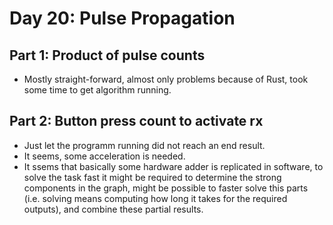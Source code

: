 # Day 20: Pulse Propagation
## Part 1: Product of pulse counts
- Mostly straight-forward, almost only problems because of Rust, took some time to get algorithm running.
## Part 2: Button press count to activate rx
- Just let the programm running did not reach an end result.
- It seems, some acceleration is needed.
- It ssems that basically some hardware adder is replicated in software, to solve the task fast it might be required to determine the strong components in the graph, might be possible to faster solve this parts (i.e. solving means computing how long it takes for the required outputs), and combine these partial results.